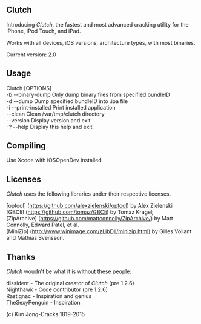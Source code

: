 Clutch
------------
Introducing *Clutch*, the fastest and most advanced cracking utility for the iPhone, iPod Touch, and iPad.

Works with all devices, iOS versions, architecture types, with most binaries.

Current version: 2.0


Usage
------------
Clutch [OPTIONS]<br />
-b --binary-dump <value> Only dump binary files from specified bundleID<br /> 
-d --dump <value>        Dump specified bundleID into .ipa file<br /> 
-i --print-installed Print installed application<br /> 
--clean           Clean /var/tmp/clutch directory<br /> 
--version         Display version and exit<br /> 
-? --help            Display this help and exit<br /> 


Compiling
------------
Use Xcode with iOSOpenDev installed 


Licenses
------------
*Clutch* uses the following libraries under their respective licenses.

[optool] (https://github.com/alexzielenski/optool) by Alex Zielenski<br />
[GBCli] (https://github.com/tomaz/GBCli) by Tomaz Kragelj<br />
[ZipArchive] (https://github.com/mattconnolly/ZipArchive/) by Matt Connolly, Edward Patel, et al.<br />
[MiniZip] (http://www.winimage.com/zLibDll/minizip.html) by Gilles Vollant and Mathias Svensson.


Thanks
------------
*Clutch* woudn't be what it is without these people:

dissident - The original creator of *Clutch* (pre 1.2.6)<br />
Nighthawk - Code contributor (pre 1.2.6)<br />
Rastignac - Inspiration and genius<br />
TheSexyPenguin - Inspiration<br />



(c) Kim Jong-Cracks 1819-2015

